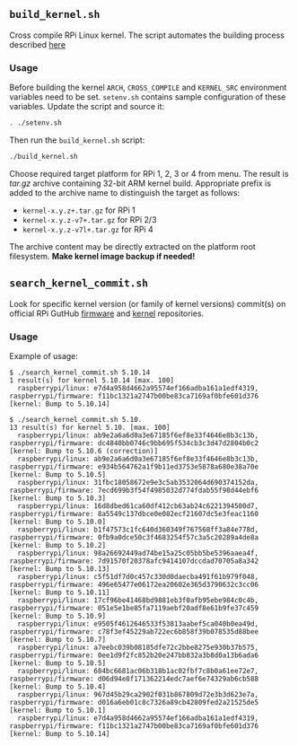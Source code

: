## `build_kernel.sh`
Cross compile RPi Linux kernel. The script automates the building process
described [here](https://www.raspberrypi.org/documentation/linux/kernel/building.md)

### Usage

Before building the kernel `ARCH`, `CROSS_COMPILE` and `KERNEL_SRC` environment
variables need to be set. `setenv.sh` contains sample configuration of these
variables. Update the script and source it:

```sh
. ./setenv.sh
```

Then run the `build_kernel.sh` script:

```sh
./build_kernel.sh
```

Choose required target platform for RPi 1, 2, 3 or 4 from menu. The result is
*tar.gz* archive containing 32-bit ARM kernel build. Appropriate prefix is added
to the archive name to distinguish the target as follows:

* `kernel-x.y.z+.tar.gz` for RPi 1
* `kernel-x.y.z-v7+.tar.gz` for RPi 2/3
* `kernel-x.y.z-v7l+.tar.gz` for RPi 4

The archive content may be directly extracted on the platform root filesystem.
**Make kernel image backup if needed!**

## `search_kernel_commit.sh`
Look for specific kernel version (or family of kernel versions) commit(s) on
official RPi GutHub [firmware](https://github.com/raspberrypi/firmware)
and [kernel](https://github.com/raspberrypi/linux) repositories.

### Usage
Example of usage:

```
$ ./search_kernel_commit.sh 5.10.14
1 result(s) for kernel 5.10.14 [max. 100]
  raspberrypi/linux: e7d4a958d4662a95574ef166adba161a1edf4319, raspberrypi/firmware: f11bc1321a2747b00be83ca7169af0bfe601d376 [kernel: Bump to 5.10.14]
```
```
$ ./search_kernel_commit.sh 5.10.
13 result(s) for kernel 5.10. [max. 100]
  raspberrypi/linux: ab9e2a6a6d0a3e67185f6ef8e33f4646e8b3c13b, raspberrypi/firmware: dc4840bb0746c9bb695f534cb3c3d47d2804b0c2 [kernel: Bump to 5.10.6 (correction)]
  raspberrypi/linux: ab9e2a6a6d0a3e67185f6ef8e33f4646e8b3c13b, raspberrypi/firmware: e934b564762a1f9b11ed3753e5878a680e38a70e [kernel: Bump to 5.10.5]
  raspberrypi/linux: 31fbc18058672e9e3c5ab3532064d690374152da, raspberrypi/firmware: 7ecd699b3f54f4985032d774fdab55f98d44ebf6 [kernel: Bump to 5.10.3]
  raspberrypi/linux: 16d8dbed61ca60df412cb63ab24c6221394500d7, raspberrypi/firmware: 8a5549c137dbce0e082ecf21607dc5e3feac1160 [kernel: Bump to 5.10.0]
  raspberrypi/linux: b1f47573c1fc640d360349f767568ff3a84e778d, raspberrypi/firmware: 0fb9a0dce50c3f4683254f57c3a5c20289a4de8a [kernel: Bump to 5.10.2]
  raspberrypi/linux: 98a26692449ad74be15a25c05bb5be5396aaea4f, raspberrypi/firmware: 7d91570f20378afc9414107dccdad70705a8a342 [kernel: Bump to 5.10.13]
  raspberrypi/linux: c5f51df7d0c457c330d0daecba491f61b979f048, raspberrypi/firmware: 496e65477e06172ea20602e365d3790632c3cc06 [kernel: Bump to 5.10.11]
  raspberrypi/linux: 17cf96be41468bd9881eb3f0afb95ebe984c0c4b, raspberrypi/firmware: 051e5e1be85fa7119aebf20adf8e61b9fe37c459 [kernel: Bump to 5.10.9]
  raspberrypi/linux: e9505f4612646533f53813aabef5ca040b0ea49d, raspberrypi/firmware: c78f3ef45229ab722ec6b858f39b078535d88bee [kernel: Bump to 5.10.7]
  raspberrypi/linux: a7eebc039b08185dfe72c2bbe8275e930b37b575, raspberrypi/firmware: 0ee1d9f2fc852b20e247bb832a3b8d0a13b6ada6 [kernel: Bump to 5.10.5]
  raspberrypi/linux: 684bc6681ac06b318b1ac02fbf7c8b0a61ee72e7, raspberrypi/firmware: d06d94e8f171362214edc7aef6e74329ab6cb588 [kernel: Bump to 5.10.4]
  raspberrypi/linux: 967d45b29ca2902f031b867809d72e3b3d623e7a, raspberrypi/firmware: d016a6eb01c8c7326a89cb42809fed2a21525de5 [kernel: Bump to 5.10.1]
  raspberrypi/linux: e7d4a958d4662a95574ef166adba161a1edf4319, raspberrypi/firmware: f11bc1321a2747b00be83ca7169af0bfe601d376 [kernel: Bump to 5.10.14]
```
